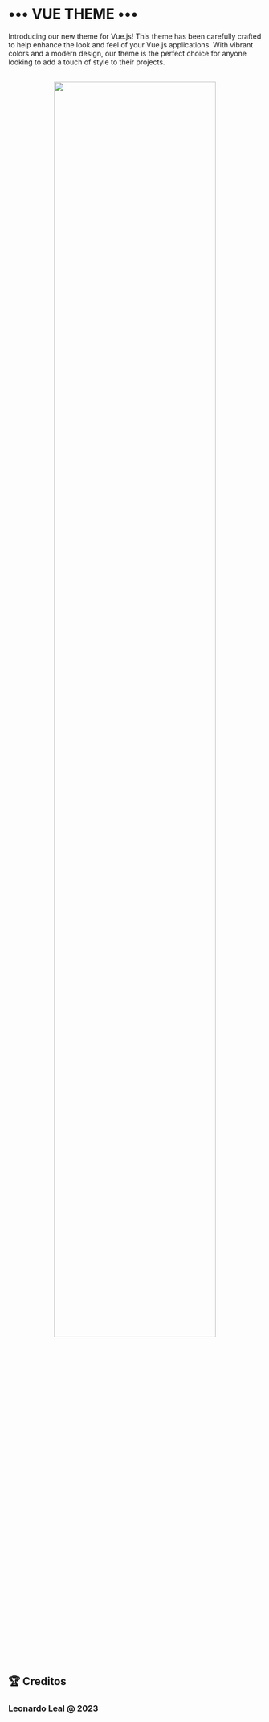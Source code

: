 # ••• VUE THEME •••

Introducing our new theme for Vue.js! This theme has been carefully crafted to help enhance the look and feel of your Vue.js applications. With vibrant colors and a modern design, our theme is the perfect choice for anyone looking to add a touch of style to their projects.
   
<br/>
 
  <div align="center">
    <img width="80%" src="https://user-images.githubusercontent.com/117487925/230274267-c0d4d477-22fd-4898-a646-afbcd7029ea5.png" />
  </div>

<br/>

 ## 🏆 Creditos
 
 <h3>Leonardo Leal @ 2023</h3>
